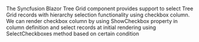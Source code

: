 
The Syncfusion Blazor Tree Grid component provides support to select Tree Grid records with hierarchy selection functionality using checkbox column. We can render checkbox column by using ShowCheckbox property in column definition and select records at initial rendering using SelectCheckboxes method based on certain condition
